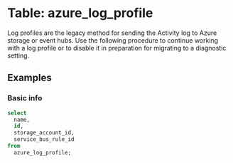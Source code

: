 # Table: azure_log_profile

Log profiles are the legacy method for sending the Activity log to Azure storage or event hubs. Use the following procedure to continue working with a log profile or to disable it in preparation for migrating to a diagnostic setting.

## Examples

### Basic info

```sql
select
  name,
  id,
  storage_account_id,
  service_bus_rule_id
from
  azure_log_profile;
```
